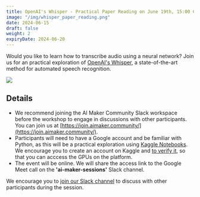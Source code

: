 ```yaml
---
title: OpenAI's Whisper - Practical Paper Reading on June 19th, 15:00 CEST
image: "/img/whisper_paper_reading.png"
date: 2024-06-15
draft: false
weight: 2
expiryDate: 2024-06-20
---
```


Would you like to learn how to transcribe audio using a neural network? Join us for an practical exploration of [OpenAI's Whisper](https://openai.com/index/whisper/), a state-of-the-art method for automated speech recognition. 

![](/img/whisper_illustration.png)

## Details
- We recommend joining the AI Maker Community Slack workspace before the workshop to engage in discussions with other participants. You can join us at [https://join.aimaker.community/](https://join.aimaker.community/).
- Participants will need to have a Google account and be familiar with Python, as this will be a practical exploration using [Kaggle Notebooks](https://www.kaggle.com/docs/notebooks). We encourage you to create an account on Kaggle and [to verify it](https://www.kaggle.com/discussions/general/9883), so that you can acccess the GPUs on the platform.
- The event will be online. We will share the access link to the Google Meet call on the **'ai-maker-sessions'** Slack channel.  

We encourage you to [join our Slack channel](https://join.aimaker.community/) to discuss with other participants during the session. 
